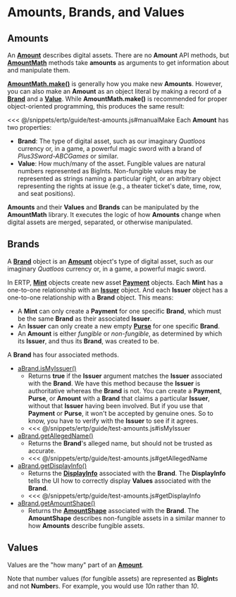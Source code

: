 # Amounts, Brands, and Values

## Amounts

An **[Amount](/reference/ertp-api/ertp-data-types.md#amount)** describes digital assets. There are no **Amount** API methods,
but **[AmountMath](/reference/ertp-api/amount-math.md)** methods take **amounts** as arguments
to get information about and manipulate them.

**[AmountMath.make()](/reference/ertp-api/amount-math.md#amountmath-make-brand-allegedvalue)** is
generally how you make new **Amounts**.
However, you can also make an **Amount** as an object literal by making a record of
a **[Brand](/reference/ertp-api/brand.md)** and a **[Value](/reference/ertp-api/ertp-data-types.md#value)**. While **AmountMath.make()** is recommended for proper 
object-oriented programming, this produces the same result:

<<< @/snippets/ertp/guide/test-amounts.js#manualMake
Each **Amount** has two properties:
- **Brand**: The type of digital asset, such as our imaginary *Quatloos* currency or,
  in a game, a powerful magic sword with a brand of *Plus3Sword-ABCGames* or similar.
- **Value**: How much/many of the asset. Fungible values are natural
numbers represented as BigInts. Non-fungible values may be represented as strings naming a
particular right, or an arbitrary object representing the rights at
issue (e.g., a theater ticket's date, time, row, and seat positions).

**Amounts** and their **Values** and **Brands** can be manipulated by the
**AmountMath** library. It executes the logic of how **Amounts** change when
digital assets are merged, separated, or otherwise manipulated.

## Brands

A **[Brand](/reference/ertp-api/brand.md)**  object is an **[Amount](/reference/ertp-api/ertp-data-types.md#amount)** object's type of digital asset, such as
our imaginary *Quatloos* currency or, in a game, a powerful magic
sword.

In ERTP, **[Mint](/reference/ertp-api/mint.md)**  objects create new asset **[Payment](/reference/ertp-api/payment.md)** 
objects. Each **Mint** has a one-to-one relationship with an **[Issuer](/reference/ertp-api/issuer.md)** 
object. And each **Issuer** object has a one-to-one
relationship with a **Brand** object. This means:
- A **Mint** can only create a **Payment** for one specific **Brand**, which
  must be the same **Brand** as their associated **Issuer**.
- An **Issuer** can only create a new empty **[Purse](/reference/ertp-api/purse.md)**
for one specific **Brand**.
- An **Amount** is either *fungible* or *non-fungible*, as determined by which
its **Issuer**, and thus its **Brand**, was created to be. 

A **Brand** has four associated methods.

- [aBrand.isMyIssuer()](/reference/ertp-api/brand.md#abrand-ismyissuer-allegedissuer)
  - Returns **true** if the **Issuer** argument matches the **Issuer** associated with the **Brand**.
    We have this method because the **Issuer** is authoritative whereas the **Brand** is not. You can
    create a **Payment**, **Purse**, or **Amount** with a **Brand** that claims a particular **Issuer**,
    without that **Issuer** having been involved. But if you use that **Payment** or **Purse**, it won't be 
    accepted by genuine ones. So to know, you have to verify with the **Issuer** to see if it agrees.
  - <<< @/snippets/ertp/guide/test-amounts.js#isMyIssuer
- [aBrand.getAllegedName()](/reference/ertp-api/brand.md#abrand-getallegedname)
  - Returns the **Brand**'s alleged name, but should not be trusted as accurate.
  - <<< @/snippets/ertp/guide/test-amounts.js#getAllegedName
- [aBrand.getDisplayInfo()](/reference/ertp-api/brand.md#abrand-getdisplayinfo)
  - Returns the **[DisplayInfo](/reference/ertp-api/ertp-data-types.md#displayinfo)** associated with the
    **Brand**. The **DisplayInfo**
    tells the UI how to correctly display **Values** associated with the **Brand**.
  - <<< @/snippets/ertp/guide/test-amounts.js#getDisplayInfo
- [aBrand.getAmountShape()](/reference/ertp-api/brand.md#abrand-getamountshape)
  - Returns the **[AmountShape](reference/ertp-api/ertp-data-types.md#amountshape)** associated with the
    **Brand**. The **AmountShape** describes non-fungible assets in a similar manner to how **Amounts**
    describe fungible assets.

## Values

Values are the "how many" part of an **[Amount](/reference/ertp-api/ertp-data-types.md#amount)**. 

Note that number values (for fungible assets) are represented as **BigInt**s and
not **Number**s. For example, you would use *10n* rather than *10*.
